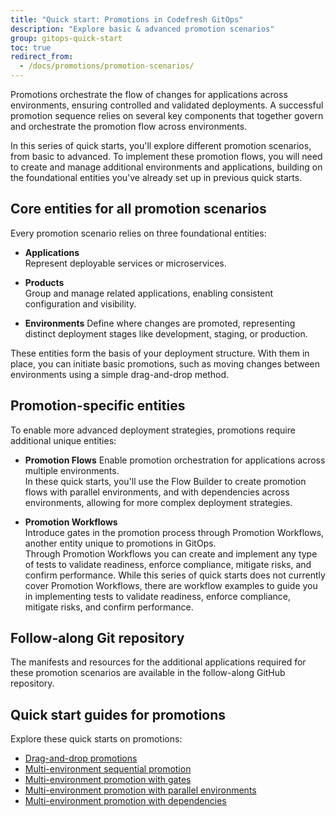 ```yaml
---
title: "Quick start: Promotions in Codefresh GitOps"
description: "Explore basic & advanced promotion scenarios"
group: gitops-quick-start
toc: true
redirect_from:
  - /docs/promotions/promotion-scenarios/
---
```



Promotions orchestrate the flow of changes for applications across environments, ensuring controlled and validated deployments. 
A successful promotion sequence relies on several key components that together govern and orchestrate the promotion flow across environments. 

In this series of quick starts, you'll explore different promotion scenarios, from basic to advanced. To implement these promotion flows, you will need to create and manage additional environments and applications, building on the foundational entities you've already set up in previous quick starts.

## Core entities for all promotion scenarios
Every promotion scenario relies on three foundational entities:

* **Applications**  
  Represent deployable services or microservices.

* **Products**  
  Group and manage related applications, enabling consistent configuration and visibility.

* **Environments**
  Define where changes are promoted, representing distinct deployment stages like development, staging, or production.

These entities form the basis of your deployment structure. With them in place, you can initiate basic promotions, such as moving changes between environments using a simple drag-and-drop method.

## Promotion-specific entities
To enable more advanced deployment strategies, promotions require additional unique entities:

* **Promotion Flows**
  Enable promotion orchestration for applications across multiple environments.  
  In these quick starts, you'll use the Flow Builder to create promotion flows with parallel environments, and with dependencies across environments, allowing for more complex deployment strategies.

* **Promotion Workflows**  
  Introduce gates in the promotion process through Promotion Workflows, another entity unique to promotions in GitOps.  
  Through Promotion Workflows you can create and implement any type of tests to validate readiness, enforce compliance, mitigate risks, and confirm performance. While this series of quick starts does not currently cover Promotion Workflows, there are workflow examples to guide you in implementing tests to validate readiness, enforce compliance, mitigate risks, and confirm performance.<!--- By incorporating gates, Promotion Workflows provide structured, repeatable validation points throughout your promotion sequence, giving you confidence in every deployment.  -->

## Follow-along Git repository
The manifests and resources for the additional applications required for these promotion scenarios are available in the follow-along GitHub repository.

## Quick start guides for promotions
Explore these quick starts on promotions:
* [Drag-and-drop promotions]({{site.baseurl}}/docs/gitops-quick-start/promotions/drag-and-drop/)  
* [Multi-environment sequential promotion]({{site.baseurl}}/docs/gitops-quick-start/promotions/multi-env-sequential-flow/)  
* [Multi-environment promotion with gates]({{site.baseurl}}/docs/gitops-quick-start/promotions/policy-multi-env-promotion/)  
* [Multi-environment promotion with parallel environments]({{site.baseurl}}/docs/gitops-quick-start/promotions/parallel-multi-env-promotion/)  
* [Multi-environment promotion with dependencies]({{site.baseurl}}/docs/gitops-quick-start/promotions/dependency-multi-env-promotion/)

